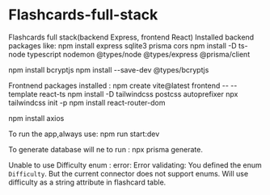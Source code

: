 # Flashcards-full-stack
Flashcards full stack(backend Express, frontend React)
Installed backend packages like:
npm install express sqlite3 prisma cors
npm install -D ts-node typescript nodemon @types/node @types/express @prisma/client

npm install bcryptjs
npm install --save-dev @types/bcryptjs

Frontnend packages installed :
npm create vite@latest frontend -- --template react-ts
npm install -D tailwindcss postcss autoprefixer
npx tailwindcss init -p
npm install react-router-dom

npm install axios







To run the app,always use: npm run start:dev

To generate database will ne to run : npx prisma generate.

Unable to use Difficulty enum : error: Error validating: You defined the enum `Difficulty`. But the current connector does not support enums. Will use difficulty as a string attribute in flashcard table. 
